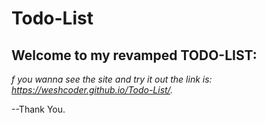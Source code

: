 # Todo-List

## Welcome to my revamped TODO-LIST:

*f you wanna see the site and try it out the link is: https://weshcoder.github.io/Todo-List/.*

--Thank You.
